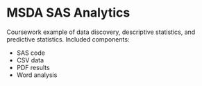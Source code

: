 # MSDA SAS Analytics
Coursework example of data discovery, descriptive statistics, and predictive statistics.  Included components:
- SAS code
- CSV data
- PDF results
- Word analysis
